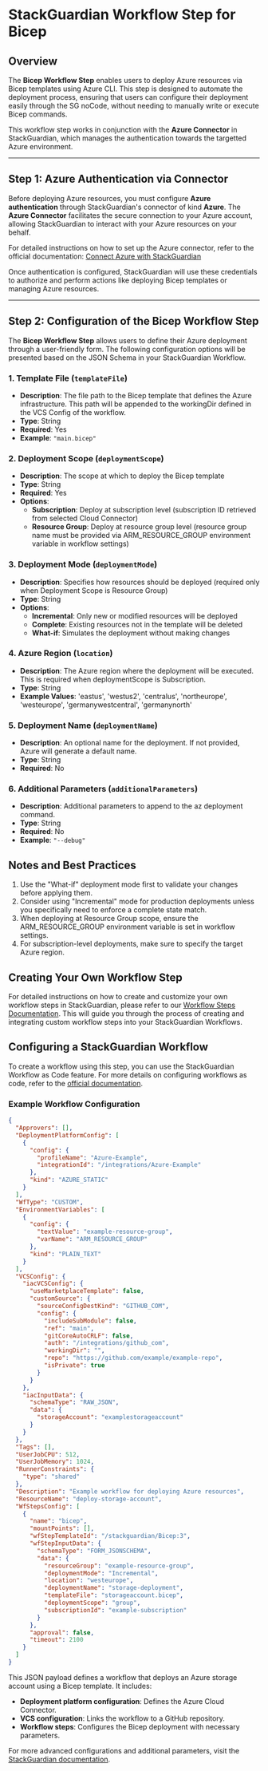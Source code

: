# StackGuardian Workflow Step for Bicep

## Overview

The **Bicep Workflow Step** enables users to deploy Azure resources via Bicep templates using Azure CLI. This step is designed to automate the deployment process, ensuring that users can configure their deployment easily through the SG noCode, without needing to manually write or execute Bicep commands.

This workflow step works in conjunction with the **Azure Connector** in StackGuardian, which manages the authentication towards the targetted Azure environment.

---

## Step 1: Azure Authentication via Connector

Before deploying Azure resources, you must configure **Azure authentication** through StackGuardian's connector of kind **Azure**. The **Azure Connector** facilitates the secure connection to your Azure account, allowing StackGuardian to interact with your Azure resources on your behalf.

For detailed instructions on how to set up the Azure connector, refer to the official documentation: [Connect Azure with StackGuardian](https://docs.qa.stackguardian.io/docs/connectors/csp/azure/)

Once authentication is configured, StackGuardian will use these credentials to authorize and perform actions like deploying Bicep templates or managing Azure resources.

---

## Step 2: Configuration of the Bicep Workflow Step

The **Bicep Workflow Step** allows users to define their Azure deployment through a user-friendly form. The following configuration options will be presented based on the JSON Schema in your StackGuardian Workflow.

### 1. **Template File (`templateFile`)**

   - **Description**: The file path to the Bicep template that defines the Azure infrastructure. This path will be appended to the workingDir defined in the VCS Config of the workflow.
   - **Type**: String
   - **Required**: Yes
   - **Example**: `"main.bicep"`

### 2. **Deployment Scope (`deploymentScope`)**

   - **Description**: The scope at which to deploy the Bicep template
   - **Type**: String
   - **Required**: Yes
   - **Options**:
     - **Subscription**: Deploy at subscription level (subscription ID retrieved from selected Cloud Connector)
     - **Resource Group**: Deploy at resource group level (resource group name must be provided via ARM_RESOURCE_GROUP environment variable in workflow settings)

### 3. **Deployment Mode (`deploymentMode`)**

   - **Description**: Specifies how resources should be deployed (required only when Deployment Scope is Resource Group)
   - **Type**: String
   - **Options**:
     - **Incremental**: Only new or modified resources will be deployed
     - **Complete**: Existing resources not in the template will be deleted
     - **What-if**: Simulates the deployment without making changes

### 4. **Azure Region (`location`)**

   - **Description**: The Azure region where the deployment will be executed. This is required when deploymentScope is Subscription.
   - **Type**: String
   - **Example Values**: 'eastus', 'westus2', 'centralus', 'northeurope', 'westeurope', 'germanywestcentral', 'germanynorth'

### 5. **Deployment Name (`deploymentName`)**

   - **Description**: An optional name for the deployment. If not provided, Azure will generate a default name.
   - **Type**: String
   - **Required**: No

### 6. **Additional Parameters (`additionalParameters`)**

   - **Description**: Additional parameters to append to the az deployment command.
   - **Type**: String
   - **Required**: No
   - **Example**: `"--debug"`

## Notes and Best Practices

1. Use the "What-if" deployment mode first to validate your changes before applying them.
2. Consider using "Incremental" mode for production deployments unless you specifically need to enforce a complete state match.
3. When deploying at Resource Group scope, ensure the ARM_RESOURCE_GROUP environment variable is set in workflow settings.
4. For subscription-level deployments, make sure to specify the target Azure region.

## Creating Your Own Workflow Step

For detailed instructions on how to create and customize your own workflow steps in StackGuardian, please refer to our [Workflow Steps Documentation](https://docs.stackguardian.io/docs/develop/library/workflow_step/). This will guide you through the process of creating and  integrating custom workflow steps into your StackGuardian Workflows.

## Configuring a StackGuardian Workflow

To create a workflow using this step, you can use the StackGuardian Workflow as Code feature. For more details on configuring workflows as code, refer to the [official documentation](https://docs.stackguardian.io/docs/deploy/workflows/create_workflow/json/#using-workflow-as-code).

### Example Workflow Configuration

```json
{
  "Approvers": [],
  "DeploymentPlatformConfig": [
    {
      "config": {
        "profileName": "Azure-Example",
        "integrationId": "/integrations/Azure-Example"
      },
      "kind": "AZURE_STATIC"
    }
  ],
  "WfType": "CUSTOM",
  "EnvironmentVariables": [
    {
      "config": {
        "textValue": "example-resource-group",
        "varName": "ARM_RESOURCE_GROUP"
      },
      "kind": "PLAIN_TEXT"
    }
  ],
  "VCSConfig": {
    "iacVCSConfig": {
      "useMarketplaceTemplate": false,
      "customSource": {
        "sourceConfigDestKind": "GITHUB_COM",
        "config": {
          "includeSubModule": false,
          "ref": "main",
          "gitCoreAutoCRLF": false,
          "auth": "/integrations/github_com",
          "workingDir": "",
          "repo": "https://github.com/example/example-repo",
          "isPrivate": true
        }
      }
    },
    "iacInputData": {
      "schemaType": "RAW_JSON",
      "data": {
        "storageAccount": "examplestorageaccount"
      }
    }
  },
  "Tags": [],
  "UserJobCPU": 512,
  "UserJobMemory": 1024,
  "RunnerConstraints": {
    "type": "shared"
  },
  "Description": "Example workflow for deploying Azure resources",
  "ResourceName": "deploy-storage-account",
  "WfStepsConfig": [
    {
      "name": "bicep",
      "mountPoints": [],
      "wfStepTemplateId": "/stackguardian/Bicep:3",
      "wfStepInputData": {
        "schemaType": "FORM_JSONSCHEMA",
        "data": {
          "resourceGroup": "example-resource-group",
          "deploymentMode": "Incremental",
          "location": "westeurope",
          "deploymentName": "storage-deployment",
          "templateFile": "storageaccount.bicep",
          "deploymentScope": "group",
          "subscriptionId": "example-subscription"
        }
      },
      "approval": false,
      "timeout": 2100
    }
  ]
}
```

This JSON payload defines a workflow that deploys an Azure storage account using a Bicep template. It includes:
- **Deployment platform configuration**: Defines the Azure Cloud Connector.
- **VCS configuration**: Links the workflow to a GitHub repository.
- **Workflow steps**: Configures the Bicep deployment with necessary parameters.

For more advanced configurations and additional parameters, visit the [StackGuardian documentation](https://docs.stackguardian.io/docs/deploy/workflows/create_workflow/json/#using-workflow-as-code).

